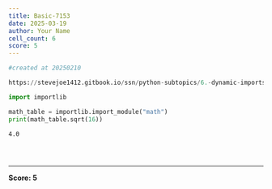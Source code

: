 ```yaml
---
title: Basic-7153
date: 2025-03-19
author: Your Name
cell_count: 6
score: 5
---
```


```python
#created at 20250210
```


```python
https://stevejoe1412.gitbook.io/ssn/python-subtopics/6.-dynamic-imports
```


```python
import importlib

math_table = importlib.import_module("math")
print(math_table.sqrt(16))
```

    4.0



```python

```


```python

```


```python

```


---
**Score: 5**